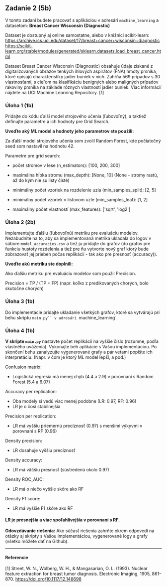 ## Zadanie 2 (5b)

V tomto zadaní budete pracovať s aplikáciou v adresári `machine_learning` a datasetom: **Breast Cancer Wisconsin (Diagnostic)**

Dataset je dostupný aj online samostatne, alebo v knižnici scikit-learn: 
https://archive.ics.uci.edu/dataset/17/breast+cancer+wisconsin+diagnostic
https://scikit-learn.org/stable/modules/generated/sklearn.datasets.load_breast_cancer.html

Dataset Breast Cancer Wisconsin (Diagnostic) obsahuje údaje získané z digitalizovaných obrazov tenkých ihlových aspirátov (FNA) hmoty prsníka, ktoré opisujú charakteristiky jadier buniek v nich. Zahŕňa 569 prípadov s 30 vlastnosťami, s cieľom na klasifikáciu benigných alebo maligných prípadov rakoviny prsníka na základe rôznych vlastností jadier buniek. Viac informácií nájdete na UCI Machine Learning Repository. [1]

### Úloha 1 (1b)

Pridajte do kódu ďalší model strojového učenia (ľubovoľný), a taktiež definujte parametre a ich hodnoty pre Grid Search.

**Uveďte aký ML model a hodnoty jeho parametrov ste použili:**

Za ďalší model strojového učenia som zvolil Random Forest, kde počiatočný seed som nastavil na hodnotu 42.

Parametre pre grid search:

- počet stromov v lese (n_estimators): [100, 200, 300]
    
- maximálna hĺbka stromu (max_depth): [None, 10] (None - stromy rastú, až do kým nie su listy čisté)
    
- minimálny počet vzoriek na rozdelenie uzla (min_samples_split): [2, 5]
    
- minimálny počet vzoriek v listovom uzle (min_samples_leaf): [1, 2]
    
- maximálny počet vlastností (max_features): ['sqrt', 'log2']


### Úloha 2 (2b)

Implementujte ďalšiu (ľubovoľnú) metriku pre evaluáciu modelov. Nezabudnite na to, aby sa implementovaná metrika ukladala do logov v súbore `model_accuracies.csv` a tiež ju pridajte do grafov (do grafov pre funkciu hustoty rozdelenia a tiež pre ňu vytvorte nový graf ktorý bude zobrazovať jej priebeh počas replikácií - tak ako pre presnosť (accuracy)).  

**Uveďte akú metriku ste doplnili:**

Ako ďalšiu metriku pre evaluáciu modelov som použil Precision.

Precision = TP / (TP + FP) (napr. koľko z predikovaných chorých, bolo skutočne chorých)

### Úloha 3 (1b)

Do implementácie pridajte ukladanie všetkých grafov, ktoré sa vytvárajú pri behu skriptu `main.py`` v adresári `machine_learning`.

### Úloha 4 (1b)

**V skripte `main.py`** nastavte počet replikácií na vyššie číslo (rozumne, podľa vlastného uváženia). Vykonajte beh aplikácie s Vašou implementáciou. Po skončení behu zanalyzujte vygenerované grafy a pár vetami popíšte ich interpretáciu. (Napr. v čom je ktorý ML model lepší, a pod.)

Confusion matrix:
    
- Logistická regresia má menej chýb (4.4 a 2.9) v porovnaní s Random Forest (5.4 a 6.07)

Accuracy per replication:

- Oba modely si vedú viac menej podobne (LR: 0.97, RF: 0.96)
- LR je o čosi stabilnejšia

Precision per replication:

- LR má vyššiu priemernú precíznosť (0.97) s menšími výkyvmi v porovnaní s RF (0.96)

Density precision: 

- LR dosahuje vyššiu precíznosť

Density accuracy:

- LR má väčšiu presnosť (sústredenú okolo 0.97)

Density ROC_AUC:

- LR má o niečo vyššie skóre ako RF

Density F1 score:

- LR má vyššie F1 skóre ako RF


#### LR je presnejšia a viac spoľahlivejšia v porovnaní s RF.


**Odovzdávanie riešenia:** Ako súčasť riešenia zahrňte okrem odpovedí na otázky aj skripty s Vašou implementáciou, vygenerované logy a grafy (všetko môžete dať na Github).

----

#### Referencie

[1] Street, W. N., Wolberg, W. H., & Mangasarian, O. L. (1993). Nuclear feature extraction for breast tumor diagnosis. Electronic Imaging, 1905, 861–870. https://doi.org/10.1117/12.148698
